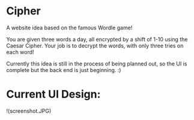 # Cipher
A website idea based on the famous Wordle game!

You are given three words a day, all encrypted by a shift of 1-10 using the Caesar Cipher.
Your job is to decrypt the words, with only three tries on each word!

Currently this idea is still in the process of being planned out, so the UI is complete but the back end is just beginning. :)

# Current UI Design:
!(screenshot.JPG)
